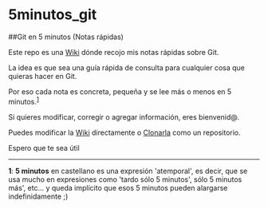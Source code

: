 # 5minutos_git  
##Git en 5 minutos (Notas rápidas)

Este repo es una [Wiki](https://github.com/jatubio/5minutos_git/wiki) dónde recojo mis notas rápidas sobre Git.

La idea es que sea una guía rápida de consulta para cualquier cosa que quieras hacer en Git.

Por eso cada nota es concreta, pequeña y se lee más o menos en 5 minutos.<sup>[1](#myfootnote1)</sup>

Si quieres modificar, corregir o agregar información, eres bienvenid@.

Puedes modificar la [Wiki](https://github.com/jatubio/5minutos_git/wiki) directamente o [Clonarla](https://github.com/jatubio/5minutos_git.wiki.git) como un repositorio.

Espero que te sea útil   

<hr>

<a name="myfootnote1">**1**</a>: **5 minutos** en castellano es una expresión 'atemporal', es decir, que se usa mucho en expresiones como 'tardo sólo 5 minutos', sólo 5 minutos más', etc... y queda implícito que esos 5 minutos pueden alargarse indefinidamente ;)
